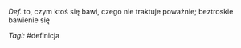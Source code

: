 _Def._ to, czym ktoś się bawi, czego nie traktuje poważnie; beztroskie bawienie się

_Tagi:_ #definicja
